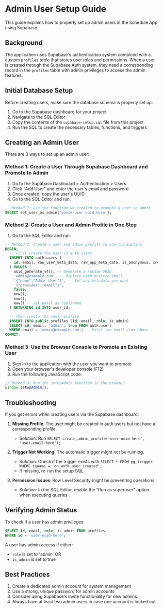 # Admin User Setup Guide

This guide explains how to properly set up admin users in the Schedule App using Supabase.

## Background

The application uses Supabase's authentication system combined with a custom `profiles` table that stores user roles and permissions. When a user is created through the Supabase Auth system, they need a corresponding record in the `profiles` table with admin privileges to access the admin features.

## Initial Database Setup

Before creating users, make sure the database schema is properly set up:

1. Go to the Supabase dashboard for your project
2. Navigate to the SQL Editor
3. Copy the contents of the `supabase-setup.sql` file from this project
4. Run the SQL to create the necessary tables, functions, and triggers

## Creating an Admin User

There are 3 ways to set up an admin user:

### Method 1: Create a User Through Supabase Dashboard and Promote to Admin

1. Go to the Supabase Dashboard > Authentication > Users
2. Click "Add User" and enter the user's email and password
3. Once created, copy the user's UUID
4. Go to the SQL Editor and run:

```sql
-- Method 1: Use the function we created to promote a user to admin
SELECT set_user_as_admin('paste-user-uuid-here');
```

### Method 2: Create a User and Admin Profile in One Step

1. Go to the SQL Editor and run:

```sql
-- Method 2: Create a user and admin profile in one transaction
BEGIN;
  -- First create the user in auth.users
  INSERT INTO auth.users (
    id, email, raw_user_meta_data, raw_app_meta_data, is_anonymous, created_at, updated_at, email_confirmed_at
  ) VALUES (
    uuid_generate_v4(), -- Generate a random UUID
    'admin@example.com', -- Replace with desired email
    '{"name":"Admin User"}', -- Set any metadata you want
    '{"provider":"email"}',
    false,
    now(),
    now(),
    now() -- Set email as confirmed
  ) RETURNING id INTO user_id;

  -- Then create the admin profile
  INSERT INTO public.profiles (id, email, role, is_admin)
  SELECT id, email, 'admin', true FROM auth.users
  WHERE email = 'admin@example.com'; -- Match the email from above
COMMIT;
```

### Method 3: Use the Browser Console to Promote an Existing User

1. Sign in to the application with the user you want to promote
2. Open your browser's developer console (F12)
3. Run the following JavaScript code:

```javascript
// Method 3: Run the setupAdmin function in the browser
window.setupAdmin();
```

## Troubleshooting

If you get errors when creating users via the Supabase dashboard:

1. **Missing Profile**: The user might be created in auth.users but not have a corresponding profile.

   - Solution: Run `SELECT create_admin_profile('user-uuid-here', 'user-email-here');`

2. **Trigger Not Working**: The automatic trigger might not be running.

   - Solution: Check if the trigger exists with `SELECT * FROM pg_trigger WHERE tgname = 'on_auth_user_created';`
   - If missing, re-run the setup SQL

3. **Permission Issues**: Row Level Security might be preventing operations.
   - Solution: In the SQL Editor, enable the "Run as superuser" option when executing queries

## Verifying Admin Status

To check if a user has admin privileges:

```sql
SELECT id, email, role, is_admin FROM profiles
WHERE id = 'user-uuid-here';
```

A user has admin access if either:

- `role` is set to 'admin' OR
- `is_admin` is set to true

## Best Practices

1. Create a dedicated admin account for system management
2. Use a strong, unique password for admin accounts
3. Consider using Supabase's invite functionality for new admins
4. Always have at least two admin users in case one account is locked out
